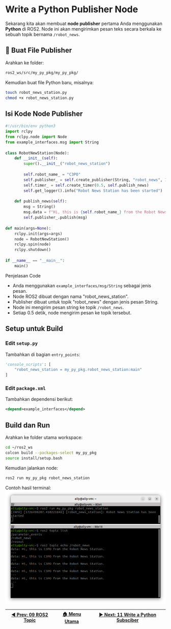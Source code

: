 
# Write a Python Publisher Node

Sekarang kita akan membuat **node publisher** pertama Anda menggunakan **Python** di ROS2. Node ini akan mengirimkan pesan teks secara berkala ke sebuah topik bernama `/robot_news`.

## 📁 Buat File Publisher

Arahkan ke folder:

```bash
ros2_ws/src/my_py_pkg/my_py_pkg/
```

Kemudian buat file Python baru, misalnya:

```bash
touch robot_news_station.py
chmod +x robot_news_station.py
```

## Isi Kode Node Publisher

```python
#!/usr/bin/env python3
import rclpy
from rclpy.node import Node
from example_interfaces.msg import String

class RobotNewStation(Node):
    def __init__(self):
        super().__init__("robot_news_station")

        self.robot_name_ = "C3PO"
        self.publisher_ = self.create_publisher(String, "robot_news", 10)
        self.timer_ = self.create_timer(0.5, self.publish_news)
        self.get_logger().info("Robot News Station has been started")
    
    def publish_news(self):
        msg = String()
        msg.data = f"Hi, this is {self.robot_name_} from the Robot News Station."
        self.publisher_.publish(msg)

def main(args=None):
    rclpy.init(args=args)
    node = RobotNewStation()
    rclpy.spin(node)
    rclpy.shutdown()

if __name__ == "__main__":
    main()
```

Penjelasan Code
- Anda menggunakan `example_interfaces/msg/String` sebagai jenis pesan.
- Node ROS2 dibuat dengan nama "robot_news_station".
- Publisher dibuat untuk topik "robot_news" dengan jenis pesan String.
- Node ini mengirim pesan string ke topik `/robot_news`.
- Setiap 0.5 detik, node mengirim pesan ke topik tersebut.


## Setup untuk Build

### Edit `setup.py`

Tambahkan di bagian `entry_points`:

```python
'console_scripts': [
    "robot_news_station = my_py_pkg.robot_news_station:main"
]
```

### Edit `package.xml`

Tambahkan dependensi berikut:

```xml
<depend>example_interfaces</depend>
```

## Build dan Run

Arahkan ke folder utama workspace:

```bash
cd ~/ros2_ws
colcon build --packages-select my_py_pkg
source install/setup.bash
```

Kemudian jalankan node:

```bash
ros2 run my_py_pkg robot_news_station
```

Contoh hasil terminal:
![Screenshot](/assets/terminal_python_node.png)

| [◀️ Prev: 09 ROS2 Topic](../09_ros2_topic/) | [🏠 Menu Utama](/) | [▶️ Next: 11 Write a Python Subsciber](../11_python_subscriber/) |
| ------------------------------------------ | ----------------- | --------------------------------------------------------------- |